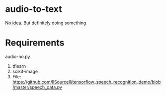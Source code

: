 # audio-to-text
No idea. But definitely doing something

# Requirements
audio-no.py
1. tflearn
2. scikit-image
3. File: https://github.com/llSourcell/tensorflow_speech_recognition_demo/blob/master/speech_data.py

